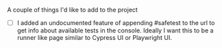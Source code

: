 A couple of things I'd like to add to the project

- [ ] I added an undocumented feature of appending #safetest to the url to get info about available tests in the console. Ideally I want this to be a runner like page similar to Cypress UI or Playwright UI.
